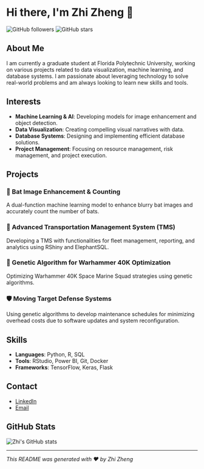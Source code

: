 # Hi there, I'm Zhi Zheng 👋

![GitHub followers](https://img.shields.io/github/followers/zhizheng0889?style=social)
![GitHub stars](https://img.shields.io/github/stars/zhizheng0889?style=social)

## About Me

I am currently a graduate student at Florida Polytechnic University, working on various projects related to data visualization, machine learning, and database systems. I am passionate about leveraging technology to solve real-world problems and am always looking to learn new skills and tools.

## Interests

- **Machine Learning & AI**: Developing models for image enhancement and object detection.
- **Data Visualization**: Creating compelling visual narratives with data.
- **Database Systems**: Designing and implementing efficient database solutions.
- **Project Management**: Focusing on resource management, risk management, and project execution.

## Projects

### 🦇 Bat Image Enhancement & Counting
A dual-function machine learning model to enhance blurry bat images and accurately count the number of bats.

### 🚗 Advanced Transportation Management System (TMS)
Developing a TMS with functionalities for fleet management, reporting, and analytics using RShiny and ElephantSQL.

### 🔄 Genetic Algorithm for Warhammer 40K Optimization
Optimizing Warhammer 40K Space Marine Squad strategies using genetic algorithms.

### 🛡️ Moving Target Defense Systems
Using genetic algorithms to develop maintenance schedules for minimizing overhead costs due to software updates and system reconfiguration.

## Skills

- **Languages**: Python, R, SQL
- **Tools**: RStudio, Power BI, Git, Docker
- **Frameworks**: TensorFlow, Keras, Flask

## Contact

- [LinkedIn](https://www.linkedin.com/in/zhi-zheng-337822120/)
- [Email](mailto:zhizheng0889@floridapoly.edu)

## GitHub Stats

![Zhi's GitHub stats](https://github-readme-stats.vercel.app/api?username=zhizheng0889&show_icons=true&theme=radical)

---

*This README was generated with ❤️ by Zhi Zheng*
